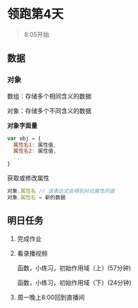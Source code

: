 # 领跑第4天

> 8:05开始

## 数据

### 对象

数组：存储多个相同含义的数据

对象：存储多个不同含义的数据

**对象字面量**

```js
var obj = {
  属性名1: 属性值,
  属性名2: 属性值,
  ...
}
```

获取或修改属性

```js
对象.属性名 // 该表达式会得到对应属性的值
对象.属性名 = 新的数据
```

## 明日任务

1. 完成作业

2. 看录播视频

   函数，小练习，初始作用域（上）(57分钟)

   函数，小练习，初始作用域（下）(24分钟)

3. 周一晚上8:00回到直播间

